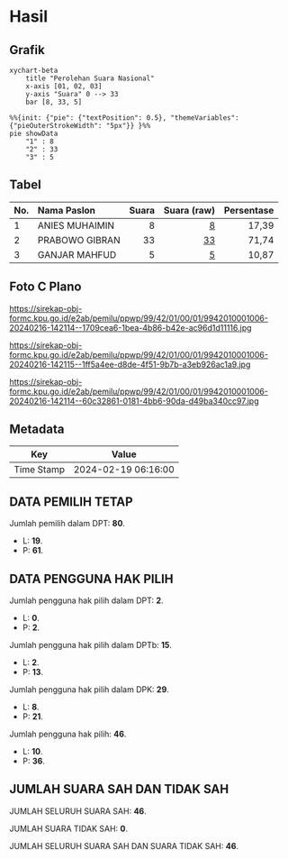 # Hasil

## Grafik

```mermaid
xychart-beta
    title "Perolehan Suara Nasional"
    x-axis [01, 02, 03]
    y-axis "Suara" 0 --> 33
    bar [8, 33, 5]
```

```mermaid
%%{init: {"pie": {"textPosition": 0.5}, "themeVariables": {"pieOuterStrokeWidth": "5px"}} }%%
pie showData
    "1" : 8
    "2" : 33
    "3" : 5
```

## Tabel

| No. | Nama Paslon    | Suara | Suara (raw) | Persentase |
|:--- |:-------------- | -----:| -----------:| ----------:|
| 1   | ANIES MUHAIMIN | 8     | [8][p-1]    | 17,39      |
| 2   | PRABOWO GIBRAN | 33    | [33][p-2]   | 71,74      |
| 3   | GANJAR MAHFUD  | 5     | [5][p-3]    | 10,87      |


[p-1]: https://github.com/gigit-pemilu/pemilu-2024/blob/main/pilpres/hitung-suara/sub/99-luar-negeri/sub/42-guangzhou-tiongkok/sub/01-guangzhou-tiongkok/sub/0001-guangzhou-tiongkok/sub/006-ksk-003/sub/paslon-1.txt
[p-2]: https://github.com/gigit-pemilu/pemilu-2024/blob/main/pilpres/hitung-suara/sub/99-luar-negeri/sub/42-guangzhou-tiongkok/sub/01-guangzhou-tiongkok/sub/0001-guangzhou-tiongkok/sub/006-ksk-003/sub/paslon-2.txt
[p-3]: https://github.com/gigit-pemilu/pemilu-2024/blob/main/pilpres/hitung-suara/sub/99-luar-negeri/sub/42-guangzhou-tiongkok/sub/01-guangzhou-tiongkok/sub/0001-guangzhou-tiongkok/sub/006-ksk-003/sub/paslon-3.txt

## Foto C Plano

https://sirekap-obj-formc.kpu.go.id/e2ab/pemilu/ppwp/99/42/01/00/01/9942010001006-20240216-142114--1709cea6-1bea-4b86-b42e-ac96d1d11116.jpg

https://sirekap-obj-formc.kpu.go.id/e2ab/pemilu/ppwp/99/42/01/00/01/9942010001006-20240216-142115--1ff5a4ee-d8de-4f51-9b7b-a3eb926ac1a9.jpg

https://sirekap-obj-formc.kpu.go.id/e2ab/pemilu/ppwp/99/42/01/00/01/9942010001006-20240216-142114--60c32861-0181-4bb6-90da-d49ba340cc97.jpg


## Metadata

| Key        | Value               |
| ---------- | ------------------- |
| Time Stamp | 2024-02-19 06:16:00 |


## DATA PEMILIH TETAP

Jumlah pemilih dalam DPT: **80**.
 * L: **19**.
 * P: **61**.

## DATA PENGGUNA HAK PILIH

Jumlah pengguna hak pilih dalam DPT: **2**.
 * L: **0**.
 * P: **2**.

Jumlah pengguna hak pilih dalam DPTb: **15**.
 * L: **2**.
 * P: **13**.

Jumlah pengguna hak pilih dalam DPK: **29**.
 * L: **8**.
 * P: **21**.

Jumlah pengguna hak pilih: **46**.
 * L: **10**.
 * P: **36**.

## JUMLAH SUARA SAH DAN TIDAK SAH

JUMLAH SELURUH SUARA SAH: **46**.

JUMLAH SUARA TIDAK SAH: **0**.

JUMLAH SELURUH SUARA SAH DAN SUARA TIDAK SAH: **46**.



